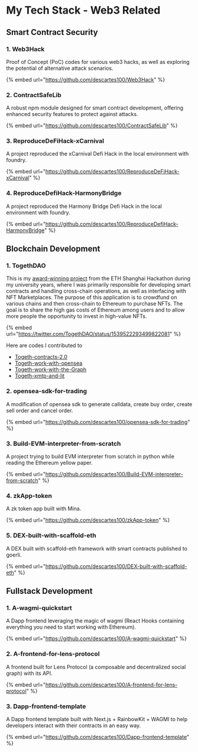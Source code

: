# My Tech Stack - Web3 Related

## Smart Contract Security

### 1. Web3Hack

Proof of Concept (PoC) codes for various web3 hacks, as well as exploring the potential of alternative attack scenarios.&#x20;

{% embed url="https://github.com/descartes100/Web3Hack" %}

### 2. ContractSafeLib

A robust npm module designed for smart contract development, offering enhanced security features to protect against attacks.

{% embed url="https://github.com/descartes100/ContractSafeLib" %}

### 3. ReproduceDeFiHack-xCarnival

A project reproduced the xCarnival Defi Hack in the local environment with foundry.

{% embed url="https://github.com/descartes100/ReproduceDeFiHack-xCarnival" %}

### 4. ReproduceDefiHack-HarmonyBridge

A project reproduced the Harmony Bridge Defi Hack in the local environment with foundry.

{% embed url="https://github.com/descartes100/ReproduceDefiHack-HarmonyBridge" %}

## Blockchain Development

### 1. TogethDAO

This is my [award-winning project](https://masknetwork.medium.com/gitcoin-web3-social-ecosystem-grant-round-review-610a4e4f2934) from the ETH Shanghai Hackathon during my university years, where I was primarily responsible for developing smart contracts and handling cross-chain operations, as well as interfacing with NFT Marketplaces. The purpose of this application is to crowdfund on various chains and then cross-chain to Ethereum to purchase NFTs. The goal is to share the high gas costs of Ethereum among users and to allow more people the opportunity to invest in high-value NFTs.

{% embed url="https://twitter.com/TogethDAO/status/1539522293499822081" %}

Here are codes I contributed to

* [Togeth-contracts-2.0](https://github.com/TogethDAO/Togeth-contracts-2.0)
* [Togeth-work-with-opensea](https://github.com/TogethDAO/Togeth-work-with-opensea)
* [Togeth-work-with-the-Graph](https://github.com/TogethDAO/Togeth-work-with-the-Graph)
* [Togeth-xmtp-and-lit](https://github.com/TogethDAO/Togeth-xmtp-and-lit)

### 2. opensea-sdk-for-trading

A modification of opensea sdk to generate calldata, create buy order, create sell order and cancel order.

{% embed url="https://github.com/descartes100/opensea-sdk-for-trading" %}

### 3. Build-EVM-interpreter-from-scratch

A project trying to build EVM interpreter from scratch in python while reading the Ethereum yellow paper.

{% embed url="https://github.com/descartes100/Build-EVM-interpreter-from-scratch" %}

### 4. zkApp-token

A zk token app built with Mina.

{% embed url="https://github.com/descartes100/zkApp-token" %}

### 5. DEX-built-with-scaffold-eth

A DEX built with scaffold-eth framework with smart contracts published to goerli.

{% embed url="https://github.com/descartes100/DEX-built-with-scaffold-eth" %}

## Fullstack Development

### 1. A-wagmi-quickstart

A Dapp frontend leveraging the magic of wagmi (React Hooks containing everything you need to start working with Ethereum).

{% embed url="https://github.com/descartes100/A-wagmi-quickstart" %}

### 2. A-frontend-for-lens-protocol

A frontend built for Lens Protocol (a composable and decentralized social graph) with its API.

{% embed url="https://github.com/descartes100/A-frontend-for-lens-protocol" %}

### 3. Dapp-frontend-template

A Dapp frontend template built with Next.js + RainbowKit + WAGMI to help developers interact with their contracts in an easy way.

{% embed url="https://github.com/descartes100/Dapp-frontend-template" %}
